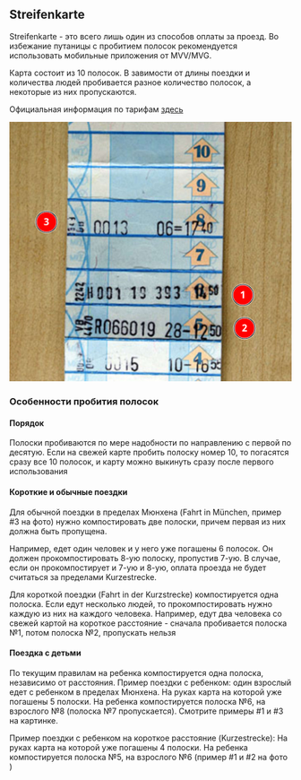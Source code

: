 
## Streifenkarte

Streifenkarte - это всего лишь один из способов оплаты за проезд. Во избежание путаницы с пробитием полосок рекомендуется использовать мобильные приложения от MVV/MVG.

Карта состоит из 10 полосок. В завимости от длины поездки и количества людей пробивается разное количество полосок, а некоторые из них пропускаются.

Официальная информация по тарифам [здесь](https://www.mvv-muenchen.de/tickets/tickets-tageskarten/streifenkarte/index.html)

![Streifenkarte](Resources/streifenkarte.png)


### Особенности пробития полосок

#### Порядок

Полоски пробиваются по мере надобности по направлению с первой по десятую. Если на свежей карте пробить полоску номер 10, то погасятся сразу все 10 полосок, и карту можно выкинуть сразу после первого использования

#### Короткие и обычные поездки

Для обычной поездки в пределах Мюнхена (Fahrt in München, пример #3 на фото) нужно компостировать две полоски, причем первая из них должна быть пропущена. 

Например, едет один человек и у него уже погашены 6 полосок. Он должен прокомпостировать 8-ую полоску, пропустив 7-ую. В случае, если он прокомпостирует и 7-ую и 8-ую, оплата проезда не будет считаться за пределами Kurzestrecke. 

Для короткой поездки (Fahrt in der Kurzstrecke) компостируется одна полоска. Если едут несколько людей, то прокомпостировать нужно каждую из них на каждого человека. Например, едут два человека со свежей картой на короткое расстояние  - сначала пробивается полоска №1, потом полоска №2, пропускать нельзя


#### Поездка с детьми

По текущим правилам на ребенка компостируется одна полоска, независимо от расстояния.
Пример поездки с ребенком: один взрослый едет с ребенком в пределах Мюнхена. На руках карта на которой уже погашены 5 полоски. На ребенка компостируется полоска №6, на взрослого №8 (полоска №7 пропускается). Смотрите примеры #1 и #3 на картинке.

Пример поездки с ребенком на короткое расстояние (Kurzestrecke): На руках карта на которой уже погашены 4 полоски. На ребенка компостируется полоска №5, на взрослого №6 (пример #1 и #2 на фото )




